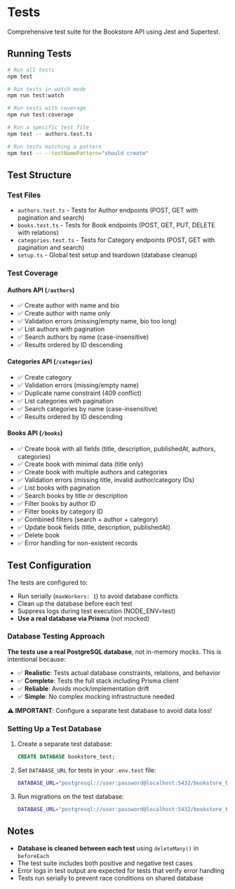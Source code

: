 # Tests

Comprehensive test suite for the Bookstore API using Jest and Supertest.

## Running Tests

```bash
# Run all tests
npm test

# Run tests in watch mode
npm run test:watch

# Run tests with coverage
npm run test:coverage

# Run a specific test file
npm test -- authors.test.ts

# Run tests matching a pattern
npm test -- --testNamePattern="should create"
```

## Test Structure

### Test Files

- `authors.test.ts` - Tests for Author endpoints (POST, GET with pagination and search)
- `books.test.ts` - Tests for Book endpoints (POST, GET, PUT, DELETE with relations)
- `categories.test.ts` - Tests for Category endpoints (POST, GET with pagination and search)
- `setup.ts` - Global test setup and teardown (database cleanup)

### Test Coverage

#### Authors API (`/authors`)
- ✅ Create author with name and bio
- ✅ Create author with name only
- ✅ Validation errors (missing/empty name, bio too long)
- ✅ List authors with pagination
- ✅ Search authors by name (case-insensitive)
- ✅ Results ordered by ID descending

#### Categories API (`/categories`)
- ✅ Create category
- ✅ Validation errors (missing/empty name)
- ✅ Duplicate name constraint (409 conflict)
- ✅ List categories with pagination
- ✅ Search categories by name (case-insensitive)
- ✅ Results ordered by ID descending

#### Books API (`/books`)
- ✅ Create book with all fields (title, description, publishedAt, authors, categories)
- ✅ Create book with minimal data (title only)
- ✅ Create book with multiple authors and categories
- ✅ Validation errors (missing title, invalid author/category IDs)
- ✅ List books with pagination
- ✅ Search books by title or description
- ✅ Filter books by author ID
- ✅ Filter books by category ID
- ✅ Combined filters (search + author + category)
- ✅ Update book fields (title, description, publishedAt)
- ✅ Delete book
- ✅ Error handling for non-existent records

## Test Configuration

The tests are configured to:
- Run serially (`maxWorkers: 1`) to avoid database conflicts
- Clean up the database before each test
- Suppress logs during test execution (NODE_ENV=test)
- **Use a real database via Prisma** (not mocked)

### Database Testing Approach

**The tests use a real PostgreSQL database**, not in-memory mocks. This is intentional because:
- ✅ **Realistic**: Tests actual database constraints, relations, and behavior
- ✅ **Complete**: Tests the full stack including Prisma client
- ✅ **Reliable**: Avoids mock/implementation drift
- ✅ **Simple**: No complex mocking infrastructure needed

**⚠️ IMPORTANT**: Configure a separate test database to avoid data loss!

### Setting Up a Test Database

1. Create a separate test database:
   ```sql
   CREATE DATABASE bookstore_test;
   ```

2. Set `DATABASE_URL` for tests in your `.env.test` file:
   ```bash
   DATABASE_URL="postgresql://user:password@localhost:5432/bookstore_test"
   ```

3. Run migrations on the test database:
   ```bash
   DATABASE_URL="postgresql://user:password@localhost:5432/bookstore_test" npx prisma migrate deploy
   ```

## Notes

- **Database is cleaned between each test** using `deleteMany()` in `beforeEach`
- The test suite includes both positive and negative test cases
- Error logs in test output are expected for tests that verify error handling
- Tests run serially to prevent race conditions on shared database

